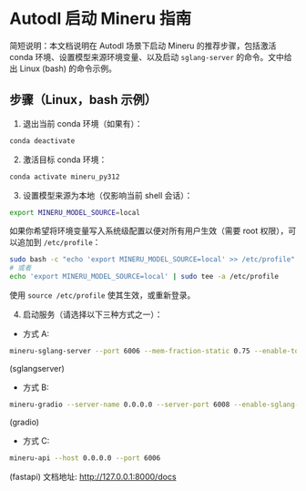 # Autodl 启动 Mineru 指南

简短说明：本文档说明在 Autodl 场景下启动 Mineru 的推荐步骤，包括激活 conda 环境、设置模型来源环境变量、以及启动 `sglang-server` 的命令。文中给出 Linux (bash) 的命令示例。

## 步骤（Linux，bash 示例）
1. 退出当前 conda 环境（如果有）：

```bash
conda deactivate
```

2. 激活目标 conda 环境：

```bash
conda activate mineru_py312
```

3. 设置模型来源为本地（仅影响当前 shell 会话）：

```bash
export MINERU_MODEL_SOURCE=local
```

如果你希望将环境变量写入系统级配置以便对所有用户生效（需要 root 权限），可以追加到 `/etc/profile`：

```bash
sudo bash -c "echo 'export MINERU_MODEL_SOURCE=local' >> /etc/profile"
# 或者
echo 'export MINERU_MODEL_SOURCE=local' | sudo tee -a /etc/profile
```

使用 `source /etc/profile` 使其生效，或重新登录。

4. 启动服务（请选择以下三种方式之一）：

- 方式 A:

```bash
mineru-sglang-server --port 6006 --mem-fraction-static 0.75 --enable-torch-compile
```
(sglangserver)

- 方式 B:

```bash
mineru-gradio --server-name 0.0.0.0 --server-port 6008 --enable-sglang-engine true --enable-torch-compile --mem-fraction-static 0.75
```
(gradio)

- 方式 C:

```bash
mineru-api --host 0.0.0.0 --port 6006
```
(fastapi)
文档地址: http://127.0.0.1:8000/docs